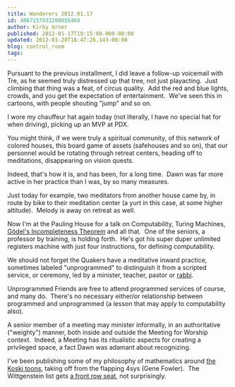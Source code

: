 ```yaml
---
title: Wanderers 2012.01.17
id: 4867157933208055469
author: Kirby Urner
published: 2012-01-17T19:15:00.000-08:00
updated: 2012-01-28T18:47:26.143-08:00
blog: control_room
tags: 
---
```


Pursuant to the previous installment, I did leave a follow-up voicemail with Tre, as he seemed truly distressed up that tree, not just playacting.  Just climbing that thing was a feat, of circus quality.  Add the red and blue lights, crowds, and you get the expectation of entertainment.  We've seen this in cartoons, with people shouting "jump" and so on.

I wore my chauffeur hat again today (not literally, I have no special hat for when driving), picking up an MVP at PDX.

You might think, if we were truly a spiritual community, of this network of colored houses, this board game of assets (safehouses and so on), that our personnel would be rotating through retreat centers, heading off to meditations, disappearing on vision quests.

Indeed, that's how it is, and has been, for a long time.  Dawn was far more active in her practice than I was, by so many measures.

Just today for example, two meditators from another house came by, in route by bike to their meditation center (a yurt in this case, at some higher altitude).  Melody is away on retreat as well.

Now I'm at the Pauling House for a talk on Computability, Turing Machines, [Gödel's Incompleteness Theorem](http://controlroom.blogspot.com/2007/05/incompleteness.html) and all that.  One of the seniors, a professor by training, is holding forth.  He's got his super duper unlimited registers machine with just four instructions, for defining computability.

We should not forget the Quakers have a meditative inward practice, sometimes labeled "unprogrammed" to distinguish it from a scripted service, or ceremony, led by a minister, teacher, pastor or [rabbi](http://worldgame.blogspot.com/2012/01/scholar-talks.html).

Unprogrammed Friends are free to attend programmed services of course, and many do.  There's no necessary either/or relationship between programmed and unprogrammed (a lesson that may apply to computability also).

A senior member of a meeting may minister informally, in an authoritative ("weighty") manner, both inside and outside the Meeting for Worship context.  Indeed, a Meeting has its ritualistic aspects for creating a privileged space, a fact Dawn was adamant about recognizing.

I've been publishing some of my philosophy of mathematics around [the Koski toons](http://worldgame.blogspot.com/2012/01/lights-camera-action.html), taking off from the flapping 4sys (Gene Fowler).  The Wittgenstein list gets [a front row seat](http://groups.yahoo.com/group/WittrsEX/message/4701), not surprisingly.